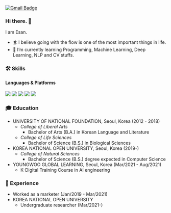 [![Gmail Badge](https://img.shields.io/badge/Gmail-d14836?style=flat-square&logo=Gmail&logoColor=white&link=mailto:deomi@knou.ac.kr)](mailto:deomi@knou.ac.kr)  
### Hi there. 👋

I am Esan.

- 🏄 I believe going with the flow is one of the most important things in life.  
- 🌱 I’m currently learning Programming, Machine Learning, Deep Learning, NLP and CV stuffs.  

### 🛠 Skills
#### Languages & Platforms
<img src="https://img.shields.io/badge/Python-3766AB?style=flat-square&logo=Python&logoColor=white"/></a>  <img src="https://img.shields.io/badge/TensorFlow-FF6F00?style=flat-square&logo=TensorFlow&logoColor=white"/></a>  <img src="https://img.shields.io/badge/Keras-D00000?style=flat-square&logo=Keras&logoColor=white"/></a>  <img src="https://img.shields.io/badge/NumPy-013243?style=flat-square&logo=NumPy&logoColor=white"/></a>  <img src="https://img.shields.io/badge/pandas-150458?style=flat-square&logo=pandas&logoColor=white"/></a>

### 🎓 Education
* UNIVERSITY OF NATIONAL FOUNDATION, Seoul, Korea (2012 - 2018)
  * *College of Liberal Arts*
    * Bachelor of Arts (B.A.) in Korean Language and Literature
  * *College of Life Sciences*
    * Bachelor of Science (B.S.) in Biological Sciences
* KOREA NATIONAL OPEN UNIVERSITY, Seoul, Korea (2019-)
  * *College of Natural Sciences*
    * Bachelor of Science (B.S.) degree expected in Computer Science
* YOUNGWOO GLOBAL LEARNING, Seoul, Korea (Mar/2021 - Aug/2021)
  * K-Digital Training Course in AI engineering

### 🎯 Experience
* Worked as a marketer (Jan/2019 - Mar/2021)
* KOREA NATIONAL OPEN UNIVERSITY
  * Undergraduate researcher (Mar/2021-)

<!--
**Esantomi/Esantomi** is a ✨ _special_ ✨ repository because its `README.md` (this file) appears on your GitHub profile.

Here are some ideas to get you started:

- 🔭 I’m currently working on ...
- 🌱 I’m currently learning ...
- 👯 I’m looking to collaborate on ...
- 🤔 I’m looking for help with ...
- 💬 Ask me about ...
- 📫 How to reach me: ...
- 😄 Pronouns: ...
- ⚡ Fun fact: ...
-->
